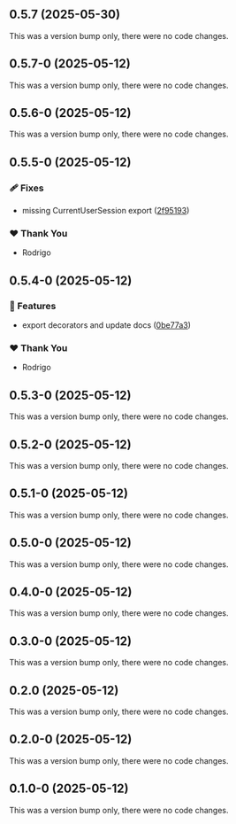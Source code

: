 ## 0.5.7 (2025-05-30)

This was a version bump only, there were no code changes.

## 0.5.7-0 (2025-05-12)

This was a version bump only, there were no code changes.

## 0.5.6-0 (2025-05-12)

This was a version bump only, there were no code changes.

## 0.5.5-0 (2025-05-12)

### 🩹 Fixes

- missing CurrentUserSession export ([2f95193](https://github.com/underfisk/nestjs-better-auth/commit/2f95193))

### ❤️ Thank You

- Rodrigo

## 0.5.4-0 (2025-05-12)

### 🚀 Features

- export decorators and update docs ([0be77a3](https://github.com/underfisk/nestjs-better-auth/commit/0be77a3))

### ❤️ Thank You

- Rodrigo

## 0.5.3-0 (2025-05-12)

This was a version bump only, there were no code changes.

## 0.5.2-0 (2025-05-12)

This was a version bump only, there were no code changes.

## 0.5.1-0 (2025-05-12)

This was a version bump only, there were no code changes.

## 0.5.0-0 (2025-05-12)

This was a version bump only, there were no code changes.

## 0.4.0-0 (2025-05-12)

This was a version bump only, there were no code changes.

## 0.3.0-0 (2025-05-12)

This was a version bump only, there were no code changes.

## 0.2.0 (2025-05-12)

This was a version bump only, there were no code changes.

## 0.2.0-0 (2025-05-12)

This was a version bump only, there were no code changes.

## 0.1.0-0 (2025-05-12)

This was a version bump only, there were no code changes.